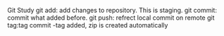 Git Study
git add: add changes to repository. This is staging.
git commit: commit what added before.
git push: refrect local commit on remote
git tag:tag commit
	-tag added, zip is created automatically
